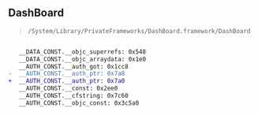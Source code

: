 ## DashBoard

> `/System/Library/PrivateFrameworks/DashBoard.framework/DashBoard`

```diff

   __DATA_CONST.__objc_superrefs: 0x548
   __DATA_CONST.__objc_arraydata: 0x1e0
   __AUTH_CONST.__auth_got: 0x1cc8
-  __AUTH_CONST.__auth_ptr: 0x7a8
+  __AUTH_CONST.__auth_ptr: 0x7a0
   __AUTH_CONST.__const: 0x2ee0
   __AUTH_CONST.__cfstring: 0x7c60
   __AUTH_CONST.__objc_const: 0x3c5a0

```
